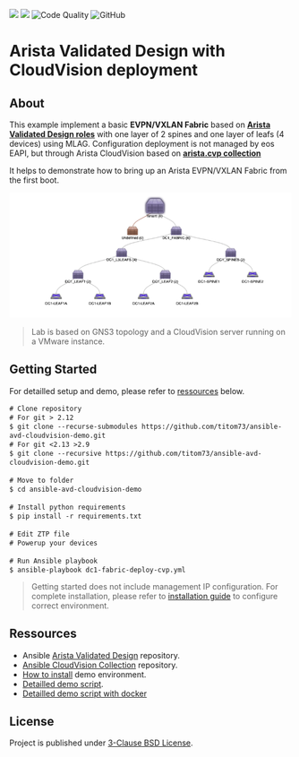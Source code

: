 ![](https://img.shields.io/badge/Arista-CVP%20Automation-blue) ![](https://img.shields.io/badge/Arista-EOS%20Automation-blue) ![Code Quality](https://github.com/titom73/ansible-avd-cloudvision-demo/workflows/Code%20Quality/badge.svg) ![GitHub](https://img.shields.io/github/license/titom73/ansible-avd-cloudvision-demo)
# Arista Validated Design with CloudVision deployment

## About

This example implement a basic __EVPN/VXLAN Fabric__ based on __[Arista Validated Design roles](https://github.com/aristanetworks/ansible-avd)__ with one layer of 2 spines and one layer of leafs (4 devices) using MLAG. Configuration deployment is not managed by eos EAPI, but through Arista CloudVision based on __[arista.cvp collection](https://github.com/aristanetworks/ansible-cvp/)__

It helps to demonstrate how to bring up an Arista EVPN/VXLAN Fabric from the first boot.

![Lab Topology](data/cloudvision-device-topology.png)

> Lab is based on GNS3 topology and a CloudVision server running on a VMware instance.

## Getting Started

For detailled setup and demo, please refer to [ressources](#ressources) below.

```shell
# Clone repository
# For git > 2.12
$ git clone --recurse-submodules https://github.com/titom73/ansible-avd-cloudvision-demo.git
# For git <2.13 >2.9
$ git clone --recursive https://github.com/titom73/ansible-avd-cloudvision-demo.git

# Move to folder
$ cd ansible-avd-cloudvision-demo

# Install python requirements
$ pip install -r requirements.txt

# Edit ZTP file
# Powerup your devices

# Run Ansible playbook 
$ ansible-playbook dc1-fabric-deploy-cvp.yml
```

> Getting started does not include management IP configuration. For complete installation, please refer to [installation guide](INSTALLATION.md) to configure correct environment.

## Ressources

- Ansible [Arista Validated Design](https://github.com/aristanetworks/ansible-avd) repository.
- [Ansible CloudVision Collection](https://github.com/aristanetworks/ansible-cvp) repository.
- [How to install](INSTALLATION.md) demo environment.
- [Detailled demo script](DEMO.md).
- [Detailled demo script with docker](data/DEMO_DOCKER.md)

## License

Project is published under [3-Clause BSD License](LICENSE).
